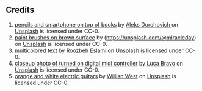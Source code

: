 Credits
--------

1. [pencils and smartphone on top of books](https://unsplash.com/photos/nJdwUHmaY8A) by [Aleks Dorohovich
](https://unsplash.com/@aleksdorohovich) on [Unsplash](https://unsplash.com) is licensed under CC-0.
2. [paint brushes on brown surface](https://unsplash.com/photos/qTo6uBszXNc) by (https://unsplash.com/@miracleday) on [Unsplash](https://unsplash.com) is licensed under CC-0.
3. [multicolored text](https://unsplash.com/photos/YlVjrBkfXt8) by [Roozbeh Eslami](https://unsplash.com/@roozbeheslami) on [Unsplash](https://unsplash.com) is licensed under CC-0.
4. [closeup photo of turned on digital midi controller](https://unsplash.com/photos/jUwvjOmCTWc) by [Luca Bravo](https://unsplash.com/@lucabravo) on [Unsplash](https://unsplash.com) is licensed under CC-0.
5. [orange and white electric guitars](https://unsplash.com/photos/m2mJrO2wd8I) by [Willian West](https://unsplash.com/@willianwest) on [Unsplash](https://unsplash.com) is licensed under CC-0.